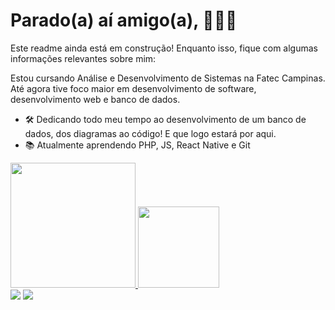 # Parado(a) aí amigo(a), 🚧👷🛑
Este readme ainda está em construção! Enquanto isso, fique com algumas informações relevantes sobre mim:

Estou cursando Análise e Desenvolvimento de Sistemas na Fatec Campinas. Até agora tive foco maior em desenvolvimento de software, desenvolvimento web e banco de dados.

- 🛠️ Dedicando todo meu tempo ao desenvolvimento de um banco de dados, dos diagramas ao código! E que logo estará por aqui.
- 📚 Atualmente aprendendo PHP, JS, React Native e Git

<div>
  <a href="https://github.com/paulolages">
  <img height="200em" src="https://github-readme-stats.vercel.app/api?username=paulolages&show_icons=true&theme=vision-friendly-dark&inlcude_all_commits=true_private=true"/>
  <img height="130em" src="https://github-readme-stats.vercel.app/api/top-langs/?username=paulolages&layout=compact&langs_count=16&theme=vision-friendly-dark"/>
<div>
<div>
  <a href = "mailto:paulo.lages@fatec.sp.gov.br"><img src="https://img.shields.io/badge/Microsoft_Outlook-0078D4?style=for-the-badge&logo=microsoft-outlook&logoColor=white" target="_blank"></a>
  <a href="https://www.linkedin.com/in/paulo-lages/" target="_blank"><img src="https://img.shields.io/badge/-LinkedIn-%230077B5?style=for-the-badge&logo=linkedin&logoColor=white" target="_blank"></a>
<div>
